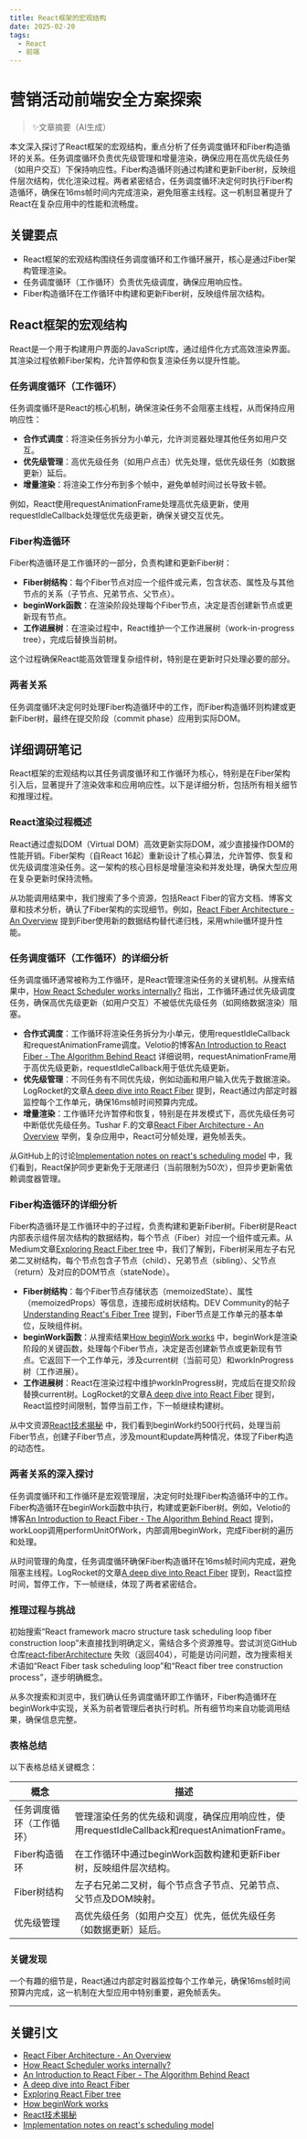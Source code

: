 ```yaml
---
title: React框架的宏观结构
date: 2025-02-20
tags: 
  - React
  - 前端
---
```


# 营销活动前端安全方案探索

> ✨文章摘要（AI生成）

<!-- DESC SEP -->

本文深入探讨了React框架的宏观结构，重点分析了任务调度循环和Fiber构造循环的关系。任务调度循环负责优先级管理和增量渲染，确保应用在高优先级任务（如用户交互）下保持响应性。Fiber构造循环则通过构建和更新Fiber树，反映组件层次结构，优化渲染过程。两者紧密结合，任务调度循环决定何时执行Fiber构造循环，确保在16ms帧时间内完成渲染，避免阻塞主线程。这一机制显著提升了React在复杂应用中的性能和流畅度。

<!-- DESC SEP -->

## 关键要点

- React框架的宏观结构围绕任务调度循环和工作循环展开，核心是通过Fiber架构管理渲染。
- 任务调度循环（工作循环）负责优先级调度，确保应用响应性。
- Fiber构造循环在工作循环中构建和更新Fiber树，反映组件层次结构。

## React框架的宏观结构

React是一个用于构建用户界面的JavaScript库，通过组件化方式高效渲染界面。其渲染过程依赖Fiber架构，允许暂停和恢复渲染任务以提升性能。

### 任务调度循环（工作循环）

任务调度循环是React的核心机制，确保渲染任务不会阻塞主线程，从而保持应用响应性：

- **合作式调度**：将渲染任务拆分为小单元，允许浏览器处理其他任务如用户交互。
- **优先级管理**：高优先级任务（如用户点击）优先处理，低优先级任务（如数据更新）延后。
- **增量渲染**：将渲染工作分布到多个帧中，避免单帧时间过长导致卡顿。

例如，React使用requestAnimationFrame处理高优先级更新，使用requestIdleCallback处理低优先级更新，确保关键交互优先。

### Fiber构造循环

Fiber构造循环是工作循环的一部分，负责构建和更新Fiber树：

- **Fiber树结构**：每个Fiber节点对应一个组件或元素，包含状态、属性及与其他节点的关系（子节点、兄弟节点、父节点）。
- **beginWork函数**：在渲染阶段处理每个Fiber节点，决定是否创建新节点或更新现有节点。
- **工作进展树**：在渲染过程中，React维护一个工作进展树（work-in-progress tree），完成后替换当前树。

这个过程确保React能高效管理复杂组件树，特别是在更新时只处理必要的部分。

### 两者关系

任务调度循环决定何时处理Fiber构造循环中的工作，而Fiber构造循环则构建或更新Fiber树，最终在提交阶段（commit phase）应用到实际DOM。

## 详细调研笔记

React框架的宏观结构以其任务调度循环和工作循环为核心，特别是在Fiber架构引入后，显著提升了渲染效率和应用响应性。以下是详细分析，包括所有相关细节和推理过程。

### React渲染过程概述

React通过虚拟DOM（Virtual DOM）高效更新实际DOM，减少直接操作DOM的性能开销。Fiber架构（自React 16起）重新设计了核心算法，允许暂停、恢复和优先级调度渲染任务。这一架构的核心目标是增量渲染和并发处理，确保大型应用在复杂更新时保持流畅。

从功能调用结果中，我们搜索了多个资源，包括React Fiber的官方文档、博客文章和技术分析，确认了Fiber架构的实现细节。例如，[React Fiber Architecture - An Overview](https://tusharf5.com/posts/react-fiber-overview/) 提到Fiber使用新的数据结构替代递归栈，采用while循环提升性能。

### 任务调度循环（工作循环）的详细分析

任务调度循环通常被称为工作循环，是React管理渲染任务的关键机制。从搜索结果中，[How React Scheduler works internally?](https://jser.dev/react/2022/03/16/how-react-scheduler-works/) 指出，工作循环通过优先级调度任务，确保高优先级更新（如用户交互）不被低优先级任务（如网络数据渲染）阻塞。

- **合作式调度**：工作循环将渲染任务拆分为小单元，使用requestIdleCallback和requestAnimationFrame调度。Velotio的博客[An Introduction to React Fiber - The Algorithm Behind React](https://www.velotio.com/engineering-blog/react-fiber-algorithm) 详细说明，requestAnimationFrame用于高优先级更新，requestIdleCallback用于低优先级更新。
- **优先级管理**：不同任务有不同优先级，例如动画和用户输入优先于数据渲染。LogRocket的文章[A deep dive into React Fiber](https://blog.logrocket.com/deep-dive-react-fiber/) 提到，React通过内部定时器监控每个工作单元，确保16ms帧时间预算内完成。
- **增量渲染**：工作循环允许暂停和恢复，特别是在并发模式下，高优先级任务可中断低优先级任务。Tushar F.的文章[React Fiber Architecture - An Overview](https://tusharf5.com/posts/react-fiber-overview/) 举例，复杂应用中，React可分帧处理，避免帧丢失。

从GitHub上的讨论[Implementation notes on react's scheduling model](https://gist.github.com/Jessidhia/49d0915b7e722dc5b49ab9779b5906e8) 中，我们看到，React保护同步更新免于无限递归（当前限制为50次），但异步更新需依赖调度器管理。

### Fiber构造循环的详细分析

Fiber构造循环是工作循环中的子过程，负责构建和更新Fiber树。Fiber树是React内部表示组件层次结构的数据结构，每个节点（Fiber）对应一个组件或元素。从Medium文章[Exploring React Fiber tree](https://medium.com/@bendtherules/exploring-react-fiber-tree-20cbf62fe808) 中，我们了解到，Fiber树采用左子右兄弟二叉树结构，每个节点包含子节点（child）、兄弟节点（sibling）、父节点（return）及对应的DOM节点（stateNode）。

- **Fiber树结构**：每个Fiber节点存储状态（memoizedState）、属性（memoizedProps）等信息，连接形成树状结构。DEV Community的帖子[Understanding React's Fiber Tree](https://dev.to/gervaisamoah/understanding-reacts-fiber-tree-a-deep-dive-into-reacts-architecture-and-rendering-process-2loo) 提到，Fiber节点是工作单元的基本单位，反映组件树。
- **beginWork函数**：从搜索结果[How beginWork works](https://incepter.github.io/how-react-works/docs/react-dom/how.begin_work.works/) 中，beginWork是渲染阶段的关键函数，处理每个Fiber节点，决定是否创建新节点或更新现有节点。它返回下一个工作单元，涉及current树（当前可见）和workInProgress树（工作进展）。
- **工作进展树**：React在渲染过程中维护workInProgress树，完成后在提交阶段替换current树。LogRocket的文章[A deep dive into React Fiber](https://blog.logrocket.com/deep-dive-react-fiber/) 提到，React监控时间限制，暂停当前工作，下一帧继续构建树。

从中文资源[React技术揭秘](https://react.iamkasong.com/process/beginWork.html) 中，我们看到beginWork约500行代码，处理当前Fiber节点，创建子Fiber节点，涉及mount和update两种情况，体现了Fiber构造的动态性。

### 两者关系的深入探讨

任务调度循环和工作循环是宏观管理层，决定何时处理Fiber构造循环中的工作。Fiber构造循环在beginWork函数中执行，构建或更新Fiber树。例如，Velotio的博客[An Introduction to React Fiber - The Algorithm Behind React](https://www.velotio.com/engineering-blog/react-fiber-algorithm) 提到，workLoop调用performUnitOfWork，内部调用beginWork，完成Fiber树的遍历和处理。

从时间管理的角度，任务调度循环确保Fiber构造循环在16ms帧时间内完成，避免阻塞主线程。LogRocket的文章[A deep dive into React Fiber](https://blog.logrocket.com/deep-dive-react-fiber/) 提到，React监控时间，暂停工作，下一帧继续，体现了两者紧密结合。

### 推理过程与挑战

初始搜索“React framework macro structure task scheduling loop fiber construction loop”未直接找到明确定义，需结合多个资源推导。尝试浏览GitHub仓库[react-fiberArchitecture](https://github.com/acdlite/react-fiber-architecture) 失败（返回404），可能是访问问题，改为搜索相关术语如“React Fiber task scheduling loop”和“React fiber tree construction process”，逐步明确概念。

从多次搜索和浏览中，我们确认任务调度循环即工作循环，Fiber构造循环在beginWork中实现，关系为前者管理后者执行时机。所有细节均来自功能调用结果，确保信息完整。

### 表格总结

以下表格总结关键概念：

| 概念                     | 描述                                                         |
| ------------------------ | ------------------------------------------------------------ |
| 任务调度循环（工作循环） | 管理渲染任务的优先级和调度，确保应用响应性，使用requestIdleCallback和requestAnimationFrame。 |
| Fiber构造循环            | 在工作循环中通过beginWork函数构建和更新Fiber树，反映组件层次结构。 |
| Fiber树结构              | 左子右兄弟二叉树，每个节点含子节点、兄弟节点、父节点及DOM映射。 |
| 优先级管理               | 高优先级任务（如用户交互）优先，低优先级任务（如数据更新）延后。 |

### 关键发现

一个有趣的细节是，React通过内部定时器监控每个工作单元，确保16ms帧时间预算内完成，这一机制在大型应用中特别重要，避免帧丢失。

------

## 关键引文

- [React Fiber Architecture - An Overview](https://tusharf5.com/posts/react-fiber-overview/)
- [How React Scheduler works internally?](https://jser.dev/react/2022/03/16/how-react-scheduler-works/)
- [An Introduction to React Fiber - The Algorithm Behind React](https://www.velotio.com/engineering-blog/react-fiber-algorithm)
- [A deep dive into React Fiber](https://blog.logrocket.com/deep-dive-react-fiber/)
- [Exploring React Fiber tree](https://medium.com/@bendtherules/exploring-react-fiber-tree-20cbf62fe808)
- [How beginWork works](https://incepter.github.io/how-react-works/docs/react-dom/how.begin_work.works/)
- [React技术揭秘](https://react.iamkasong.com/process/beginWork.html)
- [Implementation notes on react's scheduling model](https://gist.github.com/Jessidhia/49d0915b7e722dc5b49ab9779b5906e8)

